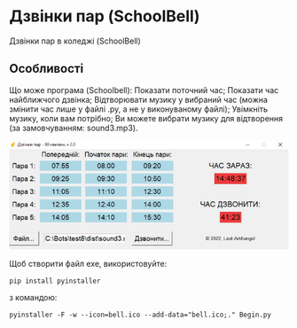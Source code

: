 # Дзвінки пар (SchoolBell)
Дзвінки пар в коледжі (SchoolBell)

## Особливості

Що може програма (Schoolbell):
Показати поточний час;
Показати час найближчого дзвінка;
Відтворювати музику у вибраний час (можна змінити час лише у файлі .py, а не у виконуваному файлі);
Увімкніть музику, коли вам потрібно;
Ви можете вибрати музику для відтворення (за замовчуванням: sound3.mp3).

![Image alt](https://github.com/Last-Arkhangel/-SchoolBell-/blob/main/program.JPG)


Щоб створити файл exe, використовуйте:
```
pip install pyinstaller
```
з командою:
```
pyinstaller -F -w --icon=bell.ico --add-data="bell.ico;." Begin.py
```
